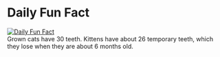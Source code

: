 # Daily Fun Fact
[![Daily Fun Fact](https://github.com/huy2x/daily-fun-facts/actions/workflows/daily-fun-facts.yml/badge.svg)](https://github.com/huy2x/daily-fun-facts/actions/workflows/daily-fun-facts.yml)<br/>
Grown cats have 30 teeth. Kittens have about 26 temporary teeth, which they lose when they are about 6 months old.
